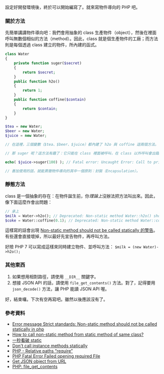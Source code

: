 設定好開發環境後，終於可以開始編寫了。就來寫物件導向的 PHP 吧。

### 關於方法

先簡單講講物件導向吧：我們會用抽象的 class 生產物件（object），然後在裡面呼叫無數個相似的方法（method）。因此，class 就是個生產物件的工廠；而方法則是每個透過 class 建立的物件，所內建的函式。

``` PHP
class Water
{
    private function suger($secret)
    {
        return $secret;
    }
    public function h2o()
    {
        return 1;
    }
    public function coffine($contain)
    {
        return $contain;
    }
}

$tea = new Water;
$beer = new Water;
$juice = new Water;

// 在這裡，三個變數（$tea、$beer、$juice）都內建了 h2o 與 coffine 這兩個方法。

// 那 suger 呢？這方法有趣了：它只能在 class 裡面被呼叫，在 class 以外呼叫會出錯：

echo( $juice->suger(100) ); // Fatal error: Uncaught Error: Call to private method Water::suger()

// 善加使用的話，就能貫徹物件導向的其中一個原則：封裝（Encapsulation）。

```

### 靜態方法

class 是一個抽象的存在：在物件誕生前，你*理論上*沒辦法把方法叫出來。因此，像下面這麼作會出問題：

``` PHP
// 承上
$milk = Water->h2o(); // Deprecated: Non-static method Water::h2o() should not be called statically...
$coke = Water::coffine(0.1); // Deprecated: Non-static method Water::coffine() should not be called statically...
```

這樣寫的話會出現 [Non-static method should not be called statically 的警告](https://stackoverflow.com/questions/4684454)。有些還會直接壞掉，所以最好先宣告物件，再呼叫方法。

好險 PHP 7 可以寫成這樣來同時建立物件、並呼叫方法： `$milk = (new Water)->h2o();`

### 其他東西

1. 如果想用相對路徑，請使用 `__DIR__` 關鍵字。
2. 想接 JSON API 的話，請使用 `file_get_contents()` 方法。對了，記得要用 `json_decode()` 方法，讓 PHP 能讀 JSON API 喔。

好，結束囉。下次有空再寫吧。雖然以後應該沒有了。

### 參考資料

* [Error message Strict standards: Non-static method should not be called statically in php](https://stackoverflow.com/questions/4684454)
* [How to call non-static method from static method of same class?](https://stackoverflow.com/questions/41631623)
* [一秒看破 static](https://weisnote.blogspot.com/2012/08/static.html)
* [Don't call instance methods statically](https://thephp.cc/news/2017/07/dont-call-instance-methods-statically)
* [PHP - Relative paths “require”](https://stackoverflow.com/questions/13898894/php-relative-paths-require)
* [PHP Fatal Error Failed opening required File](https://stackoverflow.com/questions/5364233/php-fatal-error-failed-opening-required-file)
* [Get JSON object from URL](https://stackoverflow.com/questions/15617512/get-json-object-from-url)
* [PHP: file_get_contents](https://www.php.net/manual/en/function.file-get-contents.php)
